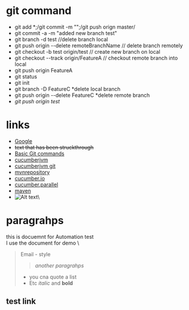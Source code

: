 # git command
* git add *;/git commit -m "";/git push orign master/ 
* git commit -a -m "added new branch test"
* git branch -d test //delete branch local
* git push origin --delete remoteBranchName  // delete branch remotely
* git checkout -b test origin/test  // create new branch on local
* git checkout --track origin/FeatureA // checkout remote branch into local
* git push origin FeatureA
* git status
* git init
* git branch -D FeatureC *delete local branch
* git push origin --delete FeatureC *delete remote branch
* *git push origin test*
# links
* [Google](http://www.google.com)
* ~~text that has been struckthrough~~
* [Basic Git commands](https://confluence.atlassian.com/bitbucketserver/basic-git-commands-776639767.html)
* [cucumberjvm](https://www.youtube.com/watch?v=jRihi74zJFw)
* [cucumberjvm git](https://github.com/akashdktyagi/AutoFratCommonLib)
* [mvnrepository](https://mvnrepository.com/)
* [cucumber.io](https://cucumber.io/docs/guides/parallel-execution/) 
* [cucumber.parallel](https://cucumber.io/blog/open-source/announcing-cucumber-jvm-4-0-0/)
* [maven](https://maven.apache.org/surefire/maven-surefire-plugin/examples/testng.html)
* ![Alt text]("https://images.app.goo.gl/EbicUr1ZDRLHKrnx9")\

# paragrahps
this is docuemnt for Automation test
\
I use the document for demo
\
> Email - style
>>*another paragrahps*
> * you cna quote a list
> * Etc
*italic* and **bold**
## test link
